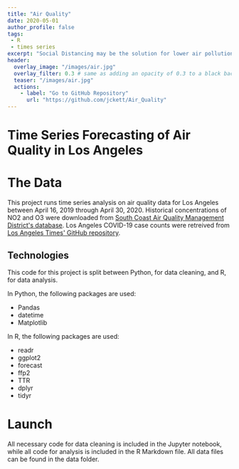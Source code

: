 ```yaml
---
title: "Air Quality"
date: 2020-05-01
author_profile: false
tags: 
 - R
 - times series
excerpt: "Social Distancing may be the solution for lower air pollution."
header:
  overlay_image: "/images/air.jpg"
  overlay_filter: 0.3 # same as adding an opacity of 0.3 to a black background
  teaser: "/images/air.jpg"
  actions:
    - label: "Go to GitHub Repository"
      url: "https://github.com/jckett/Air_Quality"
---
```


# Time Series Forecasting of Air Quality in Los Angeles

# The Data

This project runs time series analysis on air quality data for Los Angeles between April 16, 2019 through April 30, 2020. Historical concentrations of NO2 and O3 were downloaded from [South Coast Air Quality Management District's database](https://xappprod.aqmd.gov/aqdetail/AirQuality/HistoricalData). Los Angeles COVID-19 case counts were retreived from [Los Angeles Times' GitHub repository](https://github.com/datadesk/california-coronavirus-data). 

## Technologies

This code for this project is split between Python, for data cleaning, and R, for data analysis. 

In Python, the following packages are used:
 - Pandas
 - datetime
 - Matplotlib
 
In R, the following packages are used:
 - readr
 - ggplot2
 - forecast
 - ffp2
 - TTR
 - dplyr
 - tidyr
 
# Launch

All necessary code for data cleaning is included in the Jupyter notebook, while all code for analysis is included in the R Markdown file. All data files can be found in the data folder. 
